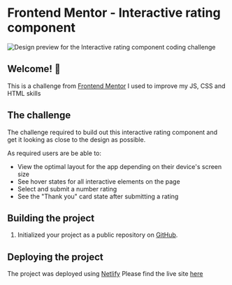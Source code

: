 # Frontend Mentor - Interactive rating component

![Design preview for the Interactive rating component coding challenge](./design/desktop-preview.jpg)

## Welcome! 👋

This is a challenge from [Frontend Mentor](https://www.frontendmentor.io) I used to improve my JS, CSS and HTML skills


## The challenge

The challenge required to build out this interactive rating component and get it looking as close to the design as possible.

As required users are be able to:

- View the optimal layout for the app depending on their device's screen size
- See hover states for all interactive elements on the page
- Select and submit a number rating
- See the "Thank you" card state after submitting a rating


## Building the project


1. Initialized your project as a public repository on [GitHub](https://github.com/). 


## Deploying the project

The project was deployed using [Netlify](https://www.netlify.com/)
Please find the live site [here]()
